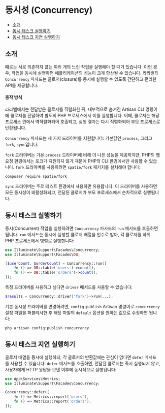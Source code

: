 # 동시성 (Concurrency)

- [소개](#introduction)
- [동시 태스크 실행하기](#running-concurrent-tasks)
- [동시 태스크 지연 실행하기](#deferring-concurrent-tasks)

<a name="introduction"></a>
## 소개

때로는 서로 의존하지 않는 여러 개의 느린 작업을 실행해야 할 때가 있습니다. 이런 경우, 작업을 동시에 실행하면 애플리케이션의 성능이 크게 향상될 수 있습니다. 라라벨의 `Concurrency` 파사드는 클로저(closure)를 동시에 실행할 수 있도록 간단하고 편리한 API를 제공합니다.

<a name="how-it-works"></a>
#### 동작 방식

라라벨에서는 전달받은 클로저를 직렬화한 뒤, 내부적으로 숨겨진 Artisan CLI 명령어에 클로저를 전달하여 별도의 PHP 프로세스에서 이를 실행합니다. 이때, 클로저는 해당 프로세스 안에서 역직렬화되어 호출되고, 실행 결과는 다시 직렬화되어 부모 프로세스로 반환됩니다.

`Concurrency` 파사드는 세 가지 드라이버를 지원합니다: 기본값인 `process`, 그리고 `fork`, `sync`입니다.

`fork` 드라이버는 기본 `process` 드라이버에 비해 더 나은 성능을 제공하지만, PHP의 웹 요청 환경에서는 포크가 지원되지 않기 때문에 PHP의 CLI 환경에서만 사용할 수 있습니다. `fork` 드라이버를 사용하려면 `spatie/fork` 패키지를 설치해야 합니다:

```shell
composer require spatie/fork
```

`sync` 드라이버는 주로 테스트 환경에서 사용하면 유용합니다. 이 드라이버를 사용하면 모든 동시성이 비활성화되고, 전달된 클로저가 부모 프로세스에서 순차적으로 실행됩니다.

<a name="running-concurrent-tasks"></a>
## 동시 태스크 실행하기

동시(Concurrent) 작업을 실행하려면 `Concurrency` 파사드의 `run` 메서드를 호출하면 됩니다. `run` 메서드는 동시에 실행할 클로저 배열을 인수로 받아, 각 클로저를 하위 PHP 프로세스에서 병렬로 실행합니다:

```php
use Illuminate\Support\Facades\Concurrency;
use Illuminate\Support\Facades\DB;

[$userCount, $orderCount] = Concurrency::run([
    fn () => DB::table('users')->count(),
    fn () => DB::table('orders')->count(),
]);
```

특정 드라이버를 사용하고 싶다면 `driver` 메서드를 사용할 수 있습니다:

```php
$results = Concurrency::driver('fork')->run(...);
```

기본 동시성 드라이버를 변경하려면, `config:publish` Artisan 명령어로 `concurrency` 설정 파일을 퍼블리시한 후 해당 파일의 `default` 옵션을 원하는 값으로 수정하면 됩니다:

```shell
php artisan config:publish concurrency
```

<a name="deferring-concurrent-tasks"></a>
## 동시 태스크 지연 실행하기

클로저 배열을 동시에 실행하되, 각 클로저의 반환값에는 관심이 없다면 `defer` 메서드를 사용할 수 있습니다. `defer` 메서드를 호출하면, 전달된 클로저는 즉시 실행되지 않고, 사용자에게 HTTP 응답을 보낸 이후에 동시적으로 실행됩니다:

```php
use App\Services\Metrics;
use Illuminate\Support\Facades\Concurrency;

Concurrency::defer([
    fn () => Metrics::report('users'),
    fn () => Metrics::report('orders'),
]);
```
